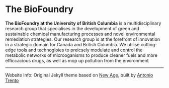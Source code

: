 # The BioFoundry

**The BioFoundry at the University of British Columbia** is a multidisciplinary research group that specialises in the development of green and sustainable chemical manufacturing processes and novel environmental remediation strategies. Our research group is at the forefront of innovation in a strategic domain for Canada and British Columbia. We utilise cutting-edge tools and technogloies to preicsely modulate and control the metabolic networks of microoganisms to produce cleaner fuels and more efficcacious drugs, as well as mop up pollution from the environment

---
Website Info:
Original Jekyll theme based on [New Age](https://jekynewage.github.io/), built by [Antonio Trento](https://it.linkedin.com/in/antoniotrento)
